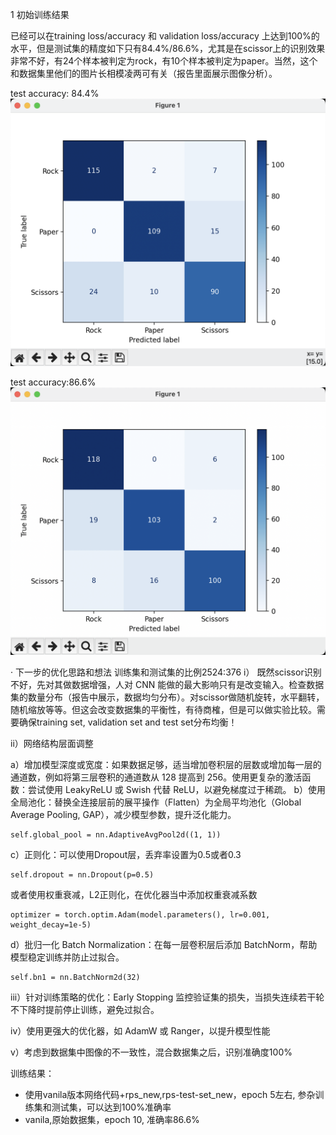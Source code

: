 1 初始训练结果

已经可以在training loss/accuracy 和 validation loss/accuracy 上达到100%的水平，但是测试集的精度如下只有84.4%/86.6%，尤其是在scissor上的识别效果非常不好，有24个样本被判定为rock，有10个样本被判定为paper。当然，这个和数据集里他们的图片长相模凌两可有关（报告里面展示图像分析）。

test accuracy: 84.4%
![alt text](image.png)

test accuracy:86.6%
![alt text](image-2.png)

· 下一步的优化思路和想法
训练集和测试集的比例2524:376
i） 既然scissor识别不好，先对其做数据增强，人对 CNN 能做的最大影响只有是改变输入。检查数据集的数量分布（报告中展示，数据均匀分布）。对scissor做随机旋转，水平翻转，随机缩放等等。但这会改变数据集的平衡性，有待商榷，但是可以做实验比较。需要确保training set, validation set and test set分布均衡！

ii）网络结构层面调整

a）增加模型深度或宽度：如果数据足够，适当增加卷积层的层数或增加每一层的通道数，例如将第三层卷积的通道数从 128 提高到 256。使用更复杂的激活函数：尝试使用 LeakyReLU 或 Swish 代替 ReLU，以避免梯度过于稀疏。
b）使用全局池化：替换全连接层前的展平操作（Flatten）为全局平均池化（Global Average Pooling, GAP），减少模型参数，提升泛化能力。

    self.global_pool = nn.AdaptiveAvgPool2d((1, 1))

c）正则化：可以使用Dropout层，丢弃率设置为0.5或者0.3

    self.dropout = nn.Dropout(p=0.5)

或者使用权重衰减，L2正则化，在优化器当中添加权重衰减系数

    optimizer = torch.optim.Adam(model.parameters(), lr=0.001, weight_decay=1e-5)

d）批归一化 Batch Normalization：在每一层卷积层后添加 BatchNorm，帮助模型稳定训练并防止过拟合。

    self.bn1 = nn.BatchNorm2d(32)

iii）针对训练策略的优化：Early Stopping 
监控验证集的损失，当损失连续若干轮不下降时提前停止训练，避免过拟合。

iv）使用更强大的优化器，如 AdamW 或 Ranger，以提升模型性能


v）考虑到数据集中图像的不一致性，混合数据集之后，识别准确度100%



训练结果：
- 使用vanila版本网络代码+rps_new,rps-test-set_new，epoch 5左右, 参杂训练集和测试集，可以达到100%准确率
- vanila,原始数据集，epoch 10, 准确率86.6%



